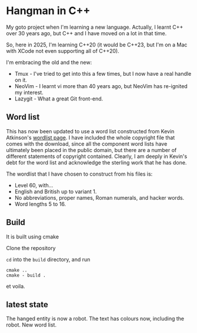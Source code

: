 # Hangman in C++

My goto project when I'm learning a new language. Actually, I learnt C++ over 30 years ago, 
but C++ and I have moved on a lot in that time.

So, here in 2025, I'm learning C++20 (it would be C++23, but I'm on a Mac with XCode not 
even supporting all of C++20).

I'm embracing the old and the new:

- Tmux - I've tried to get into this a few times, but I now have a real handle on it.
- NeoVim - I learnt vi more than 40 years ago, but NeoVim has re-ignited my interest.
- Lazygit - What a great Git front-end.

## Word list

This has now been updated to use a word list constructed from
Kevin Atkinson's [wordlist page](http://wordlist.sourceforge.net/).
I have included the whole copyright file that comes with the download, since
all the component word lists have ultimately been placed in the public domain,
but there are a number of different statements of copyright contained. Clearly,
I am deeply in Kevin's debt for the word list and acknowledge the sterling work
that he has done.

The wordlist that I have chosen to construct from his files is:

- Level 60, with...
- English and British up to variant 1.
- No abbreviations, proper names, Roman numerals, and hacker words.
- Word lengths 5 to 16.

## Build

It is built using cmake

Clone the repository

`cd` into the `build` directory, and run

```
cmake ..
cmake - build .
```

et voila.

## latest state

The hanged entity is now a robot. The text has colours now, including the robot.
New word list.
